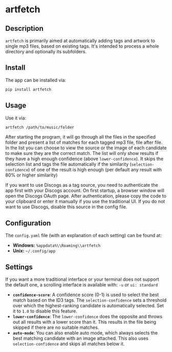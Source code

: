 # artfetch

## Description

`artfetch` is primarily aimed at automatically adding tags and artwork to single mp3 files, based on existing tags. It's intended to process a whole directory and optionally its subfolders.

## Install

The app can be installed via:

```bash
pip install artfetch
```

## Usage

Use it via:

```bash
artfetch /path/to/music/folder
```

After starting the program, it will go through all the files in the specified folder and present a list of matches for each tagged mp3 file, file after file.
In the list you can choose to view the source or the image of each candidate to make sure they are the correct match. The list will only show results if they have a high enough confidence (above `lower-confidence`). 
It skips the selection list and tags the file automatically if the similarity (`selection-confidence`) of one of the result is high enough (per default any result with 80% or higher similarity)

If you want to use Discogs as a tag source, you need to authenticate the app first with your Discogs account. On first startup, a browser window will open the Discogs OAuth page. After authentication, please copy the code to your clipboard or enter it manually if you use the traditional UI.
If you do not want to use Discogs, disable this source in the config file.



## Configuration

The `config.yaml` file (with an explanation of each setting) can be found at:

*   **Windows:** `%appdata%\\Roaming\\artfetch`
*   **Unix:** `~/.config/app`

## Settings

If you want a more traditional interface or your terminal does not support the default one, a scrolling interface is available with:
`-u` or `ui: standard`

*   **`confidence-score`**: A confidence score (0-1) is used to select the best match based on the ID3 tags. The `selection-confidence` sets a threshold over which the highest-ranking candidate is automatically selected. Set it to `1.0` to disable this feature.
*   **`lower-confidence`**: The `lower-confidence` does the opposite and throws out all results with a lower score than it. This results in the file being skipped if there are no suitable matches.
*   **`auto-mode`**: You can also enable auto mode, which always selects the best matching candidate with an image attached. This also uses `selection-confidence` and skips all matches below it.